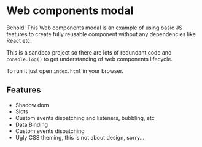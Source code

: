 # Web components modal

Behold! This Web components modal is an example of using basic JS features to create fully reusable component without any dependencies like React etc.

This is a sandbox project so there are lots of redundant code and `console.log()` to get understanding of web components lifecycle.

To run it just open `index.html` in your browser.

## Features

- Shadow dom
- Slots
- Custom events dispatching and listeners, bubbling, etc
- Data Binding
- Custom events dispatching
- Ugly CSS theming, this is not about design, sorry...